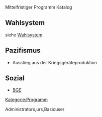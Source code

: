 Mittelfristiger Programm Katalog

Wahlsystem
----------

siehe [Wahlsystem](/wiki/Wahlsystem "wikilink")

Pazifismus
----------

-   Ausstieg aus der Kriegsgeräteproduktion

Sozial
------

-   [BGE](/wiki/BGE "wikilink")

[Kategorie:Programm](/wiki/Kategorie:Programm "wikilink")

<accesscontrol>Administrators,urs,Basicuser</accesscontrol>
